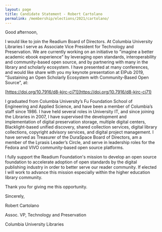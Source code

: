 ```yaml
---
layout: page
title: Candidate Statement - Robert Cartolano
permalink: /membership/elections/2021/cartolano/
---
```


Good afternoon,

I would like to join the Readium Board of Directors.  At Columbia University Libraries I serve as Associate Vice President for Technology and Preservation.  We are currently working on an initiative to "imagine a better academic ebook experience" by leveraging open standards, interoperability and community-based open source, and by partnering with many in the library and scholarly ecosystem.  I have presented at many conferences, and would like share with you my keynote presentation at ElPub 2019, "Sustaining an Open Scholarly Ecosystem with Community-Based Open Source", at:

[https://doi.org/10.7916/d8-kjrc-cj71](https://doi.org/10.7916/d8-kjrc-cj71)

I graduated from Columbia University’s Fu Foundation School of Engineering and Applied Science, and have been a member of Columbia’s staff since 1986.  I have held several roles in University IT, and since joining the Libraries in 2007, I have supervised the development and implementation of digital preservation storage, multiple digital centers, Blacklight-based unified discovery, shared collection services, digital library collections, copyright advisory services, and digital project management.  I have served as Treasurer of the DuraSpace Board of Directors, am a member of the Lyrasis Leader’s Circle, and serve in leadership roles for the Fedora and VIVO community-based open source platforms. 

I fully support the Readium Foundation's mission to develop an open source foundation to accelerate adoption of open standards by the digital publishing industry in order to better serve our reader community.  If elected I will work to advance this mission especially within the higher education library community.

Thank you for giving me this opportunity.

Sincerely,

Robert Cartolano

Assoc. VP, Technology and Preservation

Columbia University Libraries